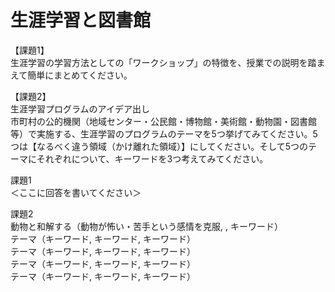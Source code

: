 # 生涯学習と図書館
【課題1】   
生涯学習の学習方法としての「ワークショップ」の特徴を、授業での説明を踏まえて簡単にまとめてください。    

【課題2】   
生涯学習プログラムのアイデア出し    
市町村の公的機関（地域センター・公民館・博物館・美術館・動物園・図書館等）で実施する、生涯学習のプログラムのテーマを5つ挙げてみてください。5つは【なるべく違う領域（かけ離れた領域）】にしてください。そして5つのテーマにそれぞれについて、キーワードを3つ考えてみてください。  

課題1   
＜ここに回答を書いてください＞  

課題2   
動物と和解する（動物が怖い・苦手という感情を克服, , キーワード）    
テーマ（キーワード, キーワード, キーワード）    
テーマ（キーワード, キーワード, キーワード）    
テーマ（キーワード, キーワード, キーワード）    
テーマ（キーワード, キーワード, キーワード）    